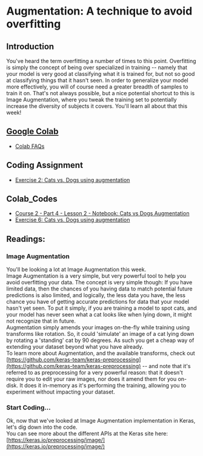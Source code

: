 # Augmentation: A technique to avoid overfitting
## Introduction
You've heard the term overfitting a number of times to this point. Overfitting is simply the concept of being over specialized in training -- namely that your model is very good at classifying what it is trained for, but not so good at classifying things that it hasn't seen. In order to generalize your model more effectively, you will of course need a greater breadth of samples to train it on. That's not always possible, but a nice potential shortcut to this is Image Augmentation, where you tweak the training set to potentially increase the diversity of subjects it covers. You'll learn all about that this week!

## [Google Colab](https://colab.research.google.com)
* [Colab FAQs](https://research.google.com/colaboratory/faq.html)

## Coding Assignment
* [Exercise 2: Cats vs. Dogs using augmentation](./codes/Exercise_2_Cats_vs_Dogs_using_augmentation_Question-FINAL.ipynb)

## Colab_Codes
* [Course 2 - Part 4 - Lesson 2 - Notebook: Cats vs Dogs Augmentation](./Colab_Codes/Course2-Part4-Lesson2-Notebook_CatsvDogsAugmentation.ipynb)
* [Exercise 6: Cats vs. Dogs using augmentation](./Exercises/Exercise6CatsvDogswithAugmentation/Exercise6-Question.ipynb)

## Readings:
### Image Augmentation
You'll be looking a lot at Image Augmentation this week.\
Image Augmentation is a very simple, but very powerful tool to help you avoid overfitting your data. The concept is very simple though: If you have limited data, then the chances of you having data to match potential future predictions is also limited, and logically, the less data you have, the less chance you have of getting accurate predictions for data that your model hasn't yet seen. To put it simply, if you are training a model to spot cats, and your model has never seen what a cat looks like when lying down, it might not recognize that in future.\
Augmentation simply amends your images on-the-fly while training using transforms like rotation. So, it could 'simulate' an image of a cat lying down by rotating a 'standing' cat by 90 degrees. As such you get a cheap way of extending your dataset beyond what you have already.\
To learn more about Augmentation, and the available transforms, check out [https://github.com/keras-team/keras-preprocessing](https://github.com/keras-team/keras-preprocessing) -- and note that it's referred to as preprocessing for a very powerful reason: that it doesn't require you to edit your raw images, nor does it amend them for you on-disk. It does it in-memory as it's performing the training, allowing you to experiment without impacting your dataset.

### Start Coding...
Ok, now that we've looked at Image Augmentation implementation in Keras, let's dig down into the code.\
You can see more about the different APIs at the Keras site here: [https://keras.io/preprocessing/image/](https://keras.io/preprocessing/image/)
